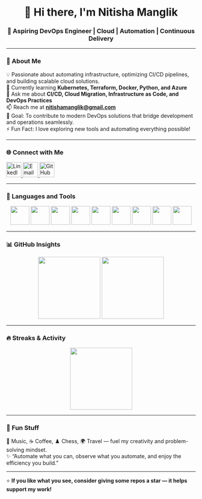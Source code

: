 <h1 align="center">👋 Hi there, I'm Nitisha Manglik</h1>
<h3 align="center">🚀 Aspiring DevOps Engineer | Cloud | Automation | Continuous Delivery</h3>

---

### 🧠 About Me  
💡 Passionate about automating infrastructure, optimizing CI/CD pipelines, and building scalable cloud solutions.  
🌱 Currently learning **Kubernetes, Terraform, Docker, Python, and Azure**  
💬 Ask me about **CI/CD, Cloud Migration, Infrastructure as Code, and DevOps Practices**  
📫 Reach me at **nitishamanglik@gmail.com**  
🎯 Goal: To contribute to modern DevOps solutions that bridge development and operations seamlessly.  
⚡ Fun Fact: I love exploring new tools and automating everything possible!  

---

### 🌐 Connect with Me  
<p align="left">
<a href="https://www.linkedin.com/in/nitisha-manglik" target="_blank">
  <img src="https://cdn.jsdelivr.net/gh/devicons/devicon/icons/linkedin/linkedin-original.svg" alt="LinkedIn" height="40" width="40" />
</a>
<a href="mailto:nitishamanglik@gmail.com" target="_blank">
  <img src="https://cdn-icons-png.flaticon.com/512/732/732200.png" alt="Email" height="40" width="40" />
</a>
<a href="https://github.com/niti9331" target="_blank">
  <img src="https://cdn.jsdelivr.net/gh/devicons/devicon/icons/github/github-original.svg" alt="GitHub" height="40" width="40" />
</a>
</p>

---

### 🧰 Languages and Tools  
<p align="center">
<img src="https://cdn.jsdelivr.net/gh/devicons/devicon/icons/docker/docker-original.svg" height="50" width="50" />
<img src="https://cdn.jsdelivr.net/gh/devicons/devicon/icons/kubernetes/kubernetes-plain.svg" height="50" width="50" />
<img src="https://cdn.jsdelivr.net/gh/devicons/devicon/icons/terraform/terraform-original.svg" height="50" width="50" />
<img src="https://cdn.jsdelivr.net/gh/devicons/devicon/icons/azure/azure-original.svg" height="50" width="50" />
<img src="https://cdn.jsdelivr.net/gh/devicons/devicon/icons/python/python-original.svg" height="50" width="50" />
<img src="https://cdn.jsdelivr.net/gh/devicons/devicon/icons/bash/bash-original.svg" height="50" width="50" />
<img src="https://cdn.jsdelivr.net/gh/devicons/devicon/icons/linux/linux-original.svg" height="50" width="50" />
<img src="https://cdn.jsdelivr.net/gh/devicons/devicon/icons/mysql/mysql-original.svg" height="50" width="50" />
<img src="https://cdn.jsdelivr.net/gh/devicons/devicon/icons/javascript/javascript-original.svg" height="50" width="50" />
</p>

---

### 📊 GitHub Insights  
<p align="center">
  <img src="https://github-readme-stats.vercel.app/api?username=niti9331&show_icons=true&theme=tokyonight" height="165" />
  <img src="https://github-readme-stats.vercel.app/api/top-langs/?username=niti9331&layout=compact&theme=tokyonight" height="165" />
</p>

---

### 🔥 Streaks & Activity  
<p align="center">
  <img src="https://streak-stats.demolab.com?user=niti9331&theme=tokyonight&hide_border=false" height="165" />
</p>

---

### 🧩 Fun Stuff  
🎵 Music, ☕ Coffee, ♟️ Chess, 🌍 Travel — fuel my creativity and problem-solving mindset.  
✨ “Automate what you can, observe what you automate, and enjoy the efficiency you build.”  

---

⭐ **If you like what you see, consider giving some repos a star — it helps support my work!**
